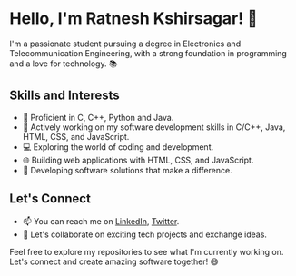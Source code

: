 # Hello, I'm Ratnesh Kshirsagar! 👋

I'm a passionate student pursuing a degree in Electronics and Telecommunication Engineering, with a strong foundation in programming and a love for technology. 📚

## Skills and Interests

- 🔧 Proficient in C, C++, Python and Java.
- 🚀 Actively working on my software development skills in C/C++, Java, HTML, CSS, and JavaScript.
- 💻 Exploring the world of coding and development.
- 🌐 Building web applications with HTML, CSS, and JavaScript.
- 📱 Developing software solutions that make a difference.

## Let's Connect

- 📫 You can reach me on [LinkedIn](https://www.linkedin.com/in/ratnesh1253), [Twitter](https://twitter.com/ratnesh1253).
- 💬 Let's collaborate on exciting tech projects and exchange ideas.

Feel free to explore my repositories to see what I'm currently working on. Let's connect and create amazing software together! 😄
